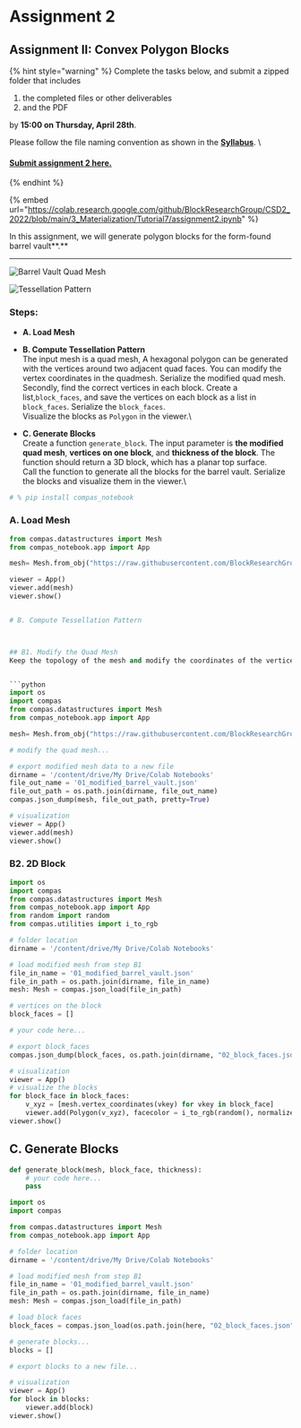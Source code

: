 # Assignment 2

## Assignment II: Convex Polygon Blocks&#x20;

{% hint style="warning" %}
Complete the tasks below, and submit a zipped folder that includes

1. the completed files or other deliverables
2. and the PDF

by **15:00 on Thursday, April 28th**.

Please follow the file naming convention as shown in the [**Syllabus**](../../syllabus.md). \\

#### [Submit assignment 2 here.](https://www.dropbox.com/request/TxQvRLXEvjDv2CkKQOZp)
{% endhint %}

{% embed url="https://colab.research.google.com/github/BlockResearchGroup/CSD2_2022/blob/main/3_Materialization/Tutorial7/assignment2.ipynb" %}

In this assignment, we will generate polygon blocks for the form-found barrel vault**.**

****

![Barrel Vault Quad Mesh ](../../3\_Materialization/Tutorial7/img/brick3.png)

![Tessellation Pattern ](../../3\_Materialization/Tutorial7/img/hex0.png)

### Steps:

* **A. Load Mesh**
* **B. Compute Tessellation Pattern**\
  The input mesh is a quad mesh, A hexagonal polygon can be generated with the vertices around two adjacent quad faces. You can modify the vertex coordinates in the quadmesh. Serialize the modified quad mesh.\
  Secondly, find the correct vertices in each block. Create a list,`block_faces`, and save the vertices on each block as a list in `block_faces`. Serialize the `block_faces`.\
  Visualize the blocks as `Polygon` in the viewer.\

* **C. Generate Blocks**\
  Create a function `generate_block`. The input parameter is **the modified quad mesh**, **vertices on one block**, and **thickness of the block**. The function should return a 3D block, which has a planar top surface.\
  Call the function to generate all the blocks for the barrel vault. Serialize the blocks and visualize them in the viewer.\


```python
# % pip install compas_notebook
```

### A. Load Mesh

````python
from compas.datastructures import Mesh
from compas_notebook.app import App

mesh= Mesh.from_obj("https://raw.githubusercontent.com/BlockResearchGroup/CSD2_2022/main/3_Materialization/Tutorial6/data/barrel_vault.obj")

viewer = App()
viewer.add(mesh)
viewer.show()


# B. Compute Tessellation Pattern



## B1. Modify the Quad Mesh
Keep the topology of the mesh and modify the coordinates of the vertices in the mesh. 


```python
import os
import compas
from compas.datastructures import Mesh
from compas_notebook.app import App

mesh= Mesh.from_obj("https://raw.githubusercontent.com/BlockResearchGroup/CSD2_2022/main/3_Materialization/Tutorial6/data/barrel_vault.obj")

# modify the quad mesh...

# export modified mesh data to a new file
dirname = '/content/drive/My Drive/Colab Notebooks'
file_out_name = '01_modified_barrel_vault.json'
file_out_path = os.path.join(dirname, file_out_name)
compas.json_dump(mesh, file_out_path, pretty=True)

# visualization
viewer = App()
viewer.add(mesh)
viewer.show()
````

### B2. 2D Block

```python
import os
import compas
from compas.datastructures import Mesh
from compas_notebook.app import App
from random import random
from compas.utilities import i_to_rgb

# folder location
dirname = '/content/drive/My Drive/Colab Notebooks'

# load modified mesh from step B1
file_in_name = '01_modified_barrel_vault.json'
file_in_path = os.path.join(dirname, file_in_name)
mesh: Mesh = compas.json_load(file_in_path)

# vertices on the block
block_faces = []

# your code here...

# export block_faces
compas.json_dump(block_faces, os.path.join(dirname, "02_block_faces.json"))

# visualization
viewer = App()
# visualize the blocks
for block_face in block_faces:
    v_xyz = [mesh.vertex_coordinates(vkey) for vkey in block_face]
    viewer.add(Polygon(v_xyz), facecolor = i_to_rgb(random(), normalize=True))
viewer.show()
```

## C. Generate Blocks

```python
def generate_block(mesh, block_face, thickness):
    # your code here...
    pass
```

```python
import os
import compas

from compas.datastructures import Mesh
from compas_notebook.app import App

# folder location
dirname = '/content/drive/My Drive/Colab Notebooks'

# load modified mesh from step B1
file_in_name = '01_modified_barrel_vault.json'
file_in_path = os.path.join(dirname, file_in_name)
mesh: Mesh = compas.json_load(file_in_path)

# load block faces
block_faces = compas.json_load(os.path.join(here, "02_block_faces.json"))

# generate blocks...
blocks = []

# export blocks to a new file...

# visualization
viewer = App()
for block in blocks:
    viewer.add(block)
viewer.show()
```
